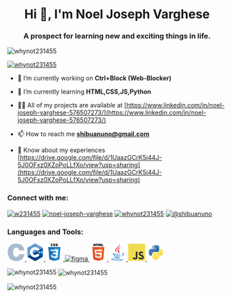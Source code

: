 <h1 align="center">Hi 👋, I'm Noel Joseph Varghese</h1>
<h3 align="center">A prospect for learning new and exciting things in life.</h3>

<p align="left"> <img src="https://komarev.com/ghpvc/?username=whynot231455&label=Profile%20views&color=4c0be5&style=flat" alt="whynot231455" /> </p>

<p align="left"> <a href="https://github.com/ryo-ma/github-profile-trophy"><img src="https://github-profile-trophy.vercel.app/?username=whynot231455" alt="whynot231455" /></a> </p>

- 🔭 I’m currently working on **Ctrl+Block (Web-Blocker)**

- 🌱 I’m currently learning **HTML,CSS,JS,Python**

- 👨‍💻 All of my projects are available at [https://www.linkedin.com/in/noel-joseph-varghese-576507273/](https://www.linkedin.com/in/noel-joseph-varghese-576507273/)

- 📫 How to reach me **shibuanuno@gmail.com**

- 📄 Know about my experiences [https://drive.google.com/file/d/1UaazGCrK5i44J-5J0OFxz0XZoPoLLfXo/view?usp=sharing](https://drive.google.com/file/d/1UaazGCrK5i44J-5J0OFxz0XZoPoLLfXo/view?usp=sharing)

<h3 align="left">Connect with me:</h3>
<p align="left">
<a href="https://twitter.com/w231455" target="blank"><img align="center" src="https://raw.githubusercontent.com/rahuldkjain/github-profile-readme-generator/master/src/images/icons/Social/twitter.svg" alt="w231455" height="30" width="40" /></a>
<a href="https://linkedin.com/in/noel-joseph-varghese" target="blank"><img align="center" src="https://raw.githubusercontent.com/rahuldkjain/github-profile-readme-generator/master/src/images/icons/Social/linked-in-alt.svg" alt="noel-joseph-varghese" height="30" width="40" /></a>
<a href="https://www.codechef.com/users/whynot231455" target="blank"><img align="center" src="https://cdn.jsdelivr.net/npm/simple-icons@3.1.0/icons/codechef.svg" alt="whynot231455" height="30" width="40" /></a>
<a href="https://www.hackerrank.com/@shibuanuno" target="blank"><img align="center" src="https://raw.githubusercontent.com/rahuldkjain/github-profile-readme-generator/master/src/images/icons/Social/hackerrank.svg" alt="@shibuanuno" height="30" width="40" /></a>
</p>

<h3 align="left">Languages and Tools:</h3>
<p align="left"> <a href="https://www.cprogramming.com/" target="_blank" rel="noreferrer"> <img src="https://raw.githubusercontent.com/devicons/devicon/master/icons/c/c-original.svg" alt="c" width="40" height="40"/> </a> <a href="https://www.w3schools.com/cpp/" target="_blank" rel="noreferrer"> <img src="https://raw.githubusercontent.com/devicons/devicon/master/icons/cplusplus/cplusplus-original.svg" alt="cplusplus" width="40" height="40"/> </a> <a href="https://www.w3schools.com/css/" target="_blank" rel="noreferrer"> <img src="https://raw.githubusercontent.com/devicons/devicon/master/icons/css3/css3-original-wordmark.svg" alt="css3" width="40" height="40"/> </a> <a href="https://www.figma.com/" target="_blank" rel="noreferrer"> <img src="https://www.vectorlogo.zone/logos/figma/figma-icon.svg" alt="figma" width="40" height="40"/> </a> <a href="https://www.w3.org/html/" target="_blank" rel="noreferrer"> <img src="https://raw.githubusercontent.com/devicons/devicon/master/icons/html5/html5-original-wordmark.svg" alt="html5" width="40" height="40"/> </a> <a href="https://www.java.com" target="_blank" rel="noreferrer"> <img src="https://raw.githubusercontent.com/devicons/devicon/master/icons/java/java-original.svg" alt="java" width="40" height="40"/> </a> <a href="https://developer.mozilla.org/en-US/docs/Web/JavaScript" target="_blank" rel="noreferrer"> <img src="https://raw.githubusercontent.com/devicons/devicon/master/icons/javascript/javascript-original.svg" alt="javascript" width="40" height="40"/> </a> <a href="https://www.python.org" target="_blank" rel="noreferrer"> <img src="https://raw.githubusercontent.com/devicons/devicon/master/icons/python/python-original.svg" alt="python" width="40" height="40"/> </a> </p>

<p><img align="left" src="https://github-readme-stats.vercel.app/api/top-langs?username=whynot231455&show_icons=true&locale=en&layout=compact" alt="whynot231455" /></p>

<p>&nbsp;<img align="center" src="https://github-readme-stats.vercel.app/api?username=whynot231455&show_icons=true&theme=radical&locale=en" alt="whynot231455" /></p>

<p><img align="center" src="https://github-readme-streak-stats.herokuapp.com/?user=whynot231455&" alt="whynot231455" /></p>
